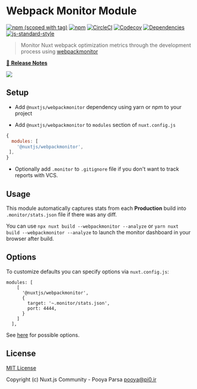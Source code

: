 # Webpack Monitor Module

[![npm (scoped with tag)](https://img.shields.io/npm/v/@nuxtjs/webpackmonitor/latest.svg?style=flat-square)](https://npmjs.com/package/@nuxtjs/webpackmonitor)
[![npm](https://img.shields.io/npm/dt/@nuxtjs/webpackmonitor.svg?style=flat-square)](https://npmjs.com/package/@nuxtjs/webpackmonitor)
[![CircleCI](https://img.shields.io/circleci/project/github/nuxt-community/webpackmonitor-module.svg?style=flat-square)](https://circleci.com/gh/nuxt-community/webpackmonitor-module)
[![Codecov](https://img.shields.io/codecov/c/github/nuxt-community/webpackmonitor-module.svg?style=flat-square)](https://codecov.io/gh/nuxt-community/webpackmonitor-module)
[![Dependencies](https://david-dm.org/nuxt-community/webpackmonitor-module/status.svg?style=flat-square)](https://david-dm.org/nuxt-community/webpackmonitor-module)
[![js-standard-style](https://img.shields.io/badge/code_style-standard-brightgreen.svg?style=flat-square)](http://standardjs.com)

> Monitor Nuxt webpack optimization metrics through the development process using [webpackmonitor](https://github.com/webpackmonitor/webpackmonitor)

[📖 **Release Notes**](./CHANGELOG.md)

<img src="https://camo.githubusercontent.com/acb0c92759578da7cbbdcd38a57fa682bedcc83b/68747470733a2f2f726f6163686a632e6769746875622e696f2f6d61696e332e676966"/>

## Setup
- Add `@nuxtjs/webpackmonitor` dependency using yarn or npm to your project

- Add `@nuxtjs/webpackmonitor` to `modules` section of `nuxt.config.js`

```js
{
  modules: [
    '@nuxtjs/webpackmonitor',
 ],
}
```

- Optionally add `.monitor` to `.gitignore` file if you don't want to track reports with VCS.

## Usage

This module automatically captures stats from each **Production** build into `.monitor/stats.json` file if there was any diff.

You can use `npx nuxt build --webpackmonitor --analyze` or `yarn nuxt build --webpackmonitor --analyze` to launch the monitor dashboard in your browser after build.

## Options

To customize defaults you can specify options via `nuxt.config.js`:
```
modules: [
    [
      '@nuxtjs/webpackmonitor',
      {
        target: '~.monitor/stats.json',
        port: 4444,
      }
    ]
  ],
```
See [here](https://github.com/webpackmonitor/webpackmonitor) for possible options.

## License

[MIT License](./LICENSE)

Copyright (c) Nuxt.js Community - Pooya Parsa <pooya@pi0.ir>
